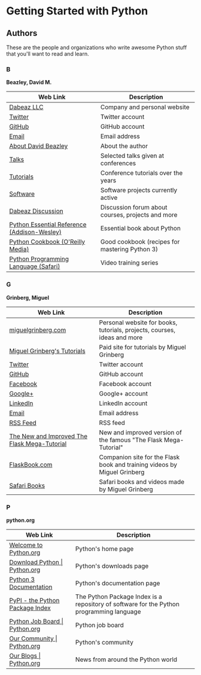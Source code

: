 # Getting Started with Python

## Authors

These are the people and organizations who write awesome Python stuff 
that you'll want to read and learn.

### B

**Beazley, David M.**

| Web Link | Description |
| -------- | ----------- |
| [Dabeaz LLC](http://www.dabeaz.com/) | Company and personal website |
| [Twitter](https://twitter.com/dabeaz) | Twitter account |
| [GitHub](https://github.com/dabeaz) | GitHub account |
| [Email](mailto:dave@dabeaz.com) | Email address |
| [About David Beazley](http://www.dabeaz.com/about.html) | About the author |
| [Talks](http://www.dabeaz.com/talks.html) | Selected talks given at conferences |
| [Tutorials](http://www.dabeaz.com/tutorials.html) | Conference tutorials over the years |
| [Software](http://www.dabeaz.com/software.html) | Software projects currently active |
| [Dabeaz Discussion](https://forum.dabeaz.com/) | Discussion forum about courses, projects and more |
| [Python Essential Reference (Addison-Wesley)](http://www.dabeaz.com/per.html) | Essential book about Python |
| [Python Cookbook (O'Reilly Media)](http://www.dabeaz.com/cookbook.html) | Good cookbook (recipes for mastering Python 3) |
| [Python Programming Language (Safari)](https://www.safaribooksonline.com/library/view/python-programming-language/9780134217314/) | Video training series |

### G

**Grinberg, Miguel**

| Web Link | Description |
| -------- | ----------- |
| [miguelgrinberg.com](https://blog.miguelgrinberg.com/) | Personal website for books, tutorials, projects, courses, ideas and more |
| [Miguel Grinberg's Tutorials](https://learn.miguelgrinberg.com/) | Paid site for tutorials by Miguel Grinberg |
| [Twitter](https://twitter.com/miguelgrinberg) | Twitter account |
| [GitHub](https://github.com/miguelgrinberg) | GitHub account |
| [Facebook](https://www.facebook.com/miguelgrinbergblog) | Facebook account |
| [Google+](https://plus.google.com/u/0/+MiguelGrinberg) | Google+ account |
| [LinkedIn](https://www.linkedin.com/in/miguelgrinberg) | LinkedIn account |
| [Email](mailto:webmaster@miguelgrinberg.com) | Email address |
| [RSS Feed](https://blog.miguelgrinberg.com/feed) | RSS feed |
| [The New and Improved The Flask Mega-Tutorial](https://blog.miguelgrinberg.com/post/the-flask-mega-tutorial-part-i-hello-world) | New and improved version of the famous "The Flask Mega-Tutorial" |
| [FlaskBook.com](https://flaskbook.com) | Companion site for the Flask book and training videos by Miguel Grinberg |
| [Safari Books](https://www.safaribooksonline.com/search/?query=Miguel%20Grinberg) | Safari books and videos made by Miguel Grinberg |

### P

**python.org**

| Web Link | Description |
| -------- | ----------- |
| [Welcome to Python.org](https://www.python.org/) | Python's home page |
| [Download Python &#124; Python.org](https://www.python.org/downloads/) | Python's downloads page |
| [Python 3 Documentation](https://docs.python.org/3/) | Python's documentation page |
| [PyPI - the Python Package Index](https://pypi.python.org/pypi) | The Python Package Index is a repository of software for the Python programming language |
| [Python Job Board &#124; Python.org](https://www.python.org/jobs/) | Python job board |
| [Our Community &#124; Python.org](https://www.python.org/community/) | Python's community |
| [Our Blogs &#124; Python.org](https://www.python.org/blogs/) | News from around the Python world |
